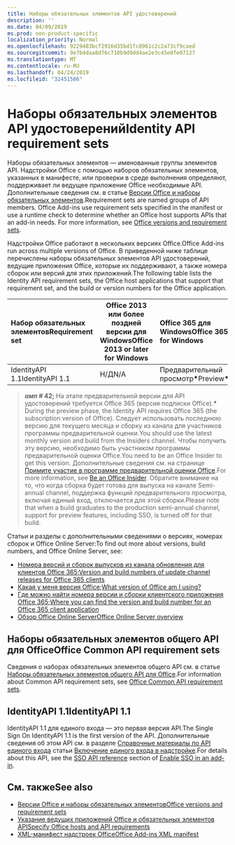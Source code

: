 ```yaml
---
title: Наборы обязательных элементов API удостоверений
description: ''
ms.date: 04/09/2019
ms.prod: non-product-specific
localization_priority: Normal
ms.openlocfilehash: 9229483bcf2916d35bd1fc8961c2c2a73cf9caed
ms.sourcegitcommit: 9e7b4daa8d76c710b9d9dd4ae2e3c45e8fe07127
ms.translationtype: MT
ms.contentlocale: ru-RU
ms.lasthandoff: 04/24/2019
ms.locfileid: "32451586"
---
```

# <a name="identity-api-requirement-sets"></a><span data-ttu-id="c46f0-102">Наборы обязательных элементов API удостоверений</span><span class="sxs-lookup"><span data-stu-id="c46f0-102">Identity API requirement sets</span></span>

<span data-ttu-id="c46f0-p101">Наборы обязательных элементов — именованные группы элементов API. Надстройки Office с помощью наборов обязательных элементов, указанных в манифесте, или проверки в среде выполнения определяют, поддерживает ли ведущее приложение Office необходимые API. Дополнительные сведения см. в статье [Версии Office и наборы обязательных элементов](/office/dev/add-ins/develop/office-versions-and-requirement-sets).</span><span class="sxs-lookup"><span data-stu-id="c46f0-p101">Requirement sets are named groups of API members. Office Add-ins use requirement sets specified in the manifest or use a runtime check to determine whether an Office host supports APIs that an add-in needs. For more information, see [Office versions and requirement sets](/office/dev/add-ins/develop/office-versions-and-requirement-sets).</span></span>

<span data-ttu-id="c46f0-106">Надстройки Office работают в нескольких версиях Office.</span><span class="sxs-lookup"><span data-stu-id="c46f0-106">Office Add-ins run across multiple versions of Office.</span></span> <span data-ttu-id="c46f0-107">В приведенной ниже таблице перечислены наборы обязательных элементов API удостоверений, ведущие приложения Office, которые их поддерживают, а также номера сборок или версий для этих приложений.</span><span class="sxs-lookup"><span data-stu-id="c46f0-107">The following table lists the Identity API requirement sets, the Office host applications that support that requirement set, and the build or version numbers for the Office application.</span></span>

|  <span data-ttu-id="c46f0-108">Набор обязательных элементов</span><span class="sxs-lookup"><span data-stu-id="c46f0-108">Requirement set</span></span>  | <span data-ttu-id="c46f0-109">Office 2013 или более поздней версии для Windows</span><span class="sxs-lookup"><span data-stu-id="c46f0-109">Office 2013 or later for Windows</span></span> | <span data-ttu-id="c46f0-110">Office 365 для Windows</span><span class="sxs-lookup"><span data-stu-id="c46f0-110">Office 365 for Windows</span></span>   |  <span data-ttu-id="c46f0-111">Office 365 для iPad</span><span class="sxs-lookup"><span data-stu-id="c46f0-111">Office 365 for iPad</span></span>  |  <span data-ttu-id="c46f0-112">Office 365 для Mac</span><span class="sxs-lookup"><span data-stu-id="c46f0-112">Office 365 for Mac</span></span>  | <span data-ttu-id="c46f0-113">Office Online</span><span class="sxs-lookup"><span data-stu-id="c46f0-113">Office Online</span></span>  | <span data-ttu-id="c46f0-114">SharePoint Online</span><span class="sxs-lookup"><span data-stu-id="c46f0-114">SharePoint Online</span></span> | <span data-ttu-id="c46f0-115">OneDrive.com</span><span class="sxs-lookup"><span data-stu-id="c46f0-115">OneDrive.com</span></span> |<span data-ttu-id="c46f0-116">Outlook.com и Exchange Online</span><span class="sxs-lookup"><span data-stu-id="c46f0-116">Outlook.com & Exchange Online</span></span>|
|:-----|-----|:-----|:-----|:-----|:-----|:-----|:-----|:-----|
| <span data-ttu-id="c46f0-117">IdentityAPI 1.1</span><span class="sxs-lookup"><span data-stu-id="c46f0-117">IdentityAPI 1.1</span></span>  | <span data-ttu-id="c46f0-118">Н/Д</span><span class="sxs-lookup"><span data-stu-id="c46f0-118">N/A</span></span> | <span data-ttu-id="c46f0-119">Предварительный просмотр<b>\*</b></span><span class="sxs-lookup"><span data-stu-id="c46f0-119">Preview<b>\*</b></span></span> | <span data-ttu-id="c46f0-120">Скоро</span><span class="sxs-lookup"><span data-stu-id="c46f0-120">Coming soon</span></span> | <span data-ttu-id="c46f0-121">Предварительный просмотр<b>\*</b></span><span class="sxs-lookup"><span data-stu-id="c46f0-121">Preview<b>\*</b></span></span> | <span data-ttu-id="c46f0-122">Предварительный просмотр<b>\*</b></span><span class="sxs-lookup"><span data-stu-id="c46f0-122">Preview<b>\*</b></span></span> | <span data-ttu-id="c46f0-123">Предварительный просмотр<b>\*</b></span><span class="sxs-lookup"><span data-stu-id="c46f0-123">Preview<b>\*</b></span></span>| <span data-ttu-id="c46f0-124">Скоро</span><span class="sxs-lookup"><span data-stu-id="c46f0-124">Coming soon</span></span> | <span data-ttu-id="c46f0-125">Скоро</span><span class="sxs-lookup"><span data-stu-id="c46f0-125">Coming soon</span></span> |

> <span data-ttu-id="c46f0-126">**_амп_ # 42;** На этапе предварительной версии для API удостоверений требуется Office 365 (версия подписки Office).</span><span class="sxs-lookup"><span data-stu-id="c46f0-126">**&#42;** During the preview phase, the Identity API requires Office 365 (the subscription version of Office).</span></span> <span data-ttu-id="c46f0-127">Следует использовать последнюю версию для текущего месяца и сборку из канала для участников программы предварительной оценки.</span><span class="sxs-lookup"><span data-stu-id="c46f0-127">You should use the latest monthly version and build from the Insiders channel.</span></span> <span data-ttu-id="c46f0-128">Чтобы получить эту версию, необходимо быть участником программы предварительной оценки Office.</span><span class="sxs-lookup"><span data-stu-id="c46f0-128">You need to be an Office Insider to get this version.</span></span> <span data-ttu-id="c46f0-129">Дополнительные сведения см. на странице [Примите участие в программе предварительной оценки Office](https://products.office.com/office-insider?tab=tab-1).</span><span class="sxs-lookup"><span data-stu-id="c46f0-129">For more information, see [Be an Office Insider](https://products.office.com/office-insider?tab=tab-1).</span></span> <span data-ttu-id="c46f0-130">Обратите внимание на то, что когда сборка будет готова для выпуска на канале Semi-annual channel, поддержка функций предварительного просмотра, включая единый вход, отключается для этой сборки.</span><span class="sxs-lookup"><span data-stu-id="c46f0-130">Please note that when a build graduates to the production semi-annual channel, support for preview features, including SSO, is turned off for that build.</span></span>

<span data-ttu-id="c46f0-131">Статьи и разделы с дополнительными сведениями о версиях, номерах сборок и Office Online Server:</span><span class="sxs-lookup"><span data-stu-id="c46f0-131">To find out more about versions, build numbers, and Office Online Server, see:</span></span>

- <span data-ttu-id="c46f0-132">[Номера версий и сборок выпусков из канала обновления для клиентов Office 365](https://support.office.com/article/version-and-build-numbers-of-update-channel-releases-ae942449-1fca-4484-898b-a933ea23def7);</span><span class="sxs-lookup"><span data-stu-id="c46f0-132">[Version and build numbers of update channel releases for Office 365 clients](https://support.office.com/article/version-and-build-numbers-of-update-channel-releases-ae942449-1fca-4484-898b-a933ea23def7)</span></span>
- <span data-ttu-id="c46f0-133">[Какая у меня версия Office](https://support.office.com/article/What-version-of-Office-am-I-using-932788b8-a3ce-44bf-bb09-e334518b8b19);</span><span class="sxs-lookup"><span data-stu-id="c46f0-133">[What version of Office am I using?](https://support.office.com/article/What-version-of-Office-am-I-using-932788b8-a3ce-44bf-bb09-e334518b8b19)</span></span>
- <span data-ttu-id="c46f0-134">[Где можно найти номера версии и сборки клиентского приложения Office 365](https://support.office.com/article/version-and-build-numbers-of-update-channel-releases-ae942449-1fca-4484-898b-a933ea23def7);</span><span class="sxs-lookup"><span data-stu-id="c46f0-134">[Where you can find the version and build number for an Office 365 client application](https://support.office.com/article/version-and-build-numbers-of-update-channel-releases-ae942449-1fca-4484-898b-a933ea23def7)</span></span>
- [<span data-ttu-id="c46f0-135">Обзор Office Online Server</span><span class="sxs-lookup"><span data-stu-id="c46f0-135">Office Online Server overview</span></span>](/officeonlineserver/office-online-server-overview)

## <a name="office-common-api-requirement-sets"></a><span data-ttu-id="c46f0-136">Наборы обязательных элементов общего API для Office</span><span class="sxs-lookup"><span data-stu-id="c46f0-136">Office Common API requirement sets</span></span>

<span data-ttu-id="c46f0-137">Сведения о наборах обязательных элементов общего API см. в статье [Наборы обязательных элементов общего API для Office](office-add-in-requirement-sets.md).</span><span class="sxs-lookup"><span data-stu-id="c46f0-137">For information about Common API requirement sets, see [Office Common API requirement sets](office-add-in-requirement-sets.md).</span></span>

## <a name="identityapi-11"></a><span data-ttu-id="c46f0-138">IdentityAPI 1.1</span><span class="sxs-lookup"><span data-stu-id="c46f0-138">IdentityAPI 1.1</span></span>

<span data-ttu-id="c46f0-139">IdentityAPI 1.1 для единого входа — это первая версия API.</span><span class="sxs-lookup"><span data-stu-id="c46f0-139">The Single Sign On IdentityAPI 1.1 is the first version of the API.</span></span> <span data-ttu-id="c46f0-140">Дополнительные сведения об этом API см. в разделе [Справочные материалы по API единого входа](/office/dev/add-ins/develop/sso-in-office-add-ins#sso-api-reference) статьи [Включение единого входа в надстройке](/office/dev/add-ins/develop/sso-in-office-add-ins).</span><span class="sxs-lookup"><span data-stu-id="c46f0-140">For details about this API, see the [SSO API reference](/office/dev/add-ins/develop/sso-in-office-add-ins#sso-api-reference) section of [Enable SSO in an add-in](/office/dev/add-ins/develop/sso-in-office-add-ins).</span></span>

## <a name="see-also"></a><span data-ttu-id="c46f0-141">См. также</span><span class="sxs-lookup"><span data-stu-id="c46f0-141">See also</span></span>

- [<span data-ttu-id="c46f0-142">Версии Office и наборы обязательных элементов</span><span class="sxs-lookup"><span data-stu-id="c46f0-142">Office versions and requirement sets</span></span>](/office/dev/add-ins/develop/office-versions-and-requirement-sets)
- [<span data-ttu-id="c46f0-143">Указание ведущих приложений Office и обязательных элементов API</span><span class="sxs-lookup"><span data-stu-id="c46f0-143">Specify Office hosts and API requirements</span></span>](/office/dev/add-ins/develop/specify-office-hosts-and-api-requirements)
- [<span data-ttu-id="c46f0-144">XML-манифест надстроек Office</span><span class="sxs-lookup"><span data-stu-id="c46f0-144">Office Add-ins XML manifest</span></span>](/office/dev/add-ins/develop/add-in-manifests)
